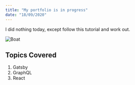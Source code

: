 ```yaml
---
title: "My portfolio is in progress"
date: "18/09/2020"
---
```


I did nothing today, except follow this tutorial and work out. 

![Boat](./boat.png)

## Topics Covered 

1. Gatsby
2. GraphQL
3. React